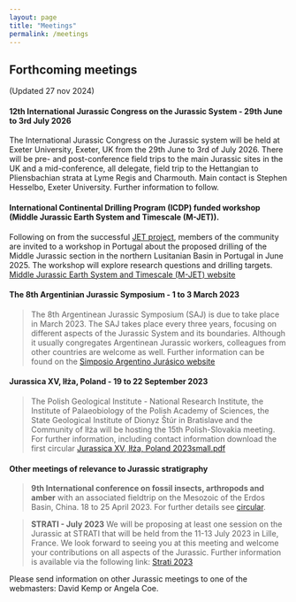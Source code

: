 ```yaml
---
layout: page
title: "Meetings"
permalink: /meetings
---
```

## Forthcoming meetings 
(Updated 27 nov 2024)

#### 12th International Jurassic Congress on the Jurassic System - 29th June to 3rd July 2026 
The International Jurassic Congress on the Jurassic system will be held at Exeter University, Exeter, UK from the 29th June to 3rd of July 2026. There will be pre- and post-conference field trips to the main Jurassic sites in the UK and a mid-conference, all delegate, field trip to the Hettangian to Pliensbachian strata at Lyme Regis and Charmouth. Main contact is Stephen Hesselbo, Exeter University. Further information to follow.

#### International Continental Drilling Program (ICDP) funded workshop (Middle Jurassic Earth System and Timescale (M-JET)). 
Following on from the successful [JET project](https://www.exeter.ac.uk/research/groups/csm/globalchange/jet/), members of the community are invited to a workshop in Portugal about the proposed drilling of the Middle Jurassic section in the northern Lusitanian Basin in Portugal in June 2025. The workshop will explore research questions and drilling targets. [Middle Jurassic Earth System and Timescale (M-JET) website](https://github.com/user-attachments/assets/cf1f089b-6884-4f1e-aac4-9c59c76165c3)

#### The 8th Argentinian Jurassic Symposium - 1 to 3 March 2023
> The 8th Argentinean Jurassic Symposium (SAJ) is due to take place in March 2023. The SAJ takes place every three years, focusing on different aspects of the Jurassic System and its boundaries. Although it usually congregates Argentinean Jurassic workers, colleagues from other countries are welcome as well. Further information can be found on the [Simposio Argentino Jurásico website](https://bit.ly/3KNhz2g)

#### Jurassica XV, Iłża, Poland  - 19 to 22 September 2023
> The Polish Geological Institute - National Research Institute, the Institute of Palaeobiology of the Polish Academy of Sciences, the State Geological Institute of Dionyz Štúr in Bratislave and the Community of Iłża will be hosting the 15th Polish-Slovakia meeting. For further information, including contact information download the first circular [Jurassica XV, Iłża, Poland 2023small.pdf](https://github.com/i-c-stratigraphy/subcommission-jurassic/files/9485182/Jurassica.XV.Ilza.Poland.2023small.pdf)

#### Other meetings of relevance to Jurassic stratigraphy

> **9th International conference on fossil insects, arthropods and amber** with an associated fieldtrip on the Mesozoic of the Erdos Basin, China. 18 to 25 April 2023. For further details see [circular](files/9th_conference_on_fossil_insects.pdf).

> **STRATI - July 2023** We will be proposing at least one session on the Jurassic at STRATI that will be held from the 11-13 July 2023 in Lille, France. We look forward to seeing you at this meeting and welcome your contributions on all aspects of the Jurassic. Further information is available via the following link: [Strati 2023](https://stratigraphy.org/news/141)

Please send information on other Jurassic meetings to one of the webmasters: David Kemp or Angela Coe.
